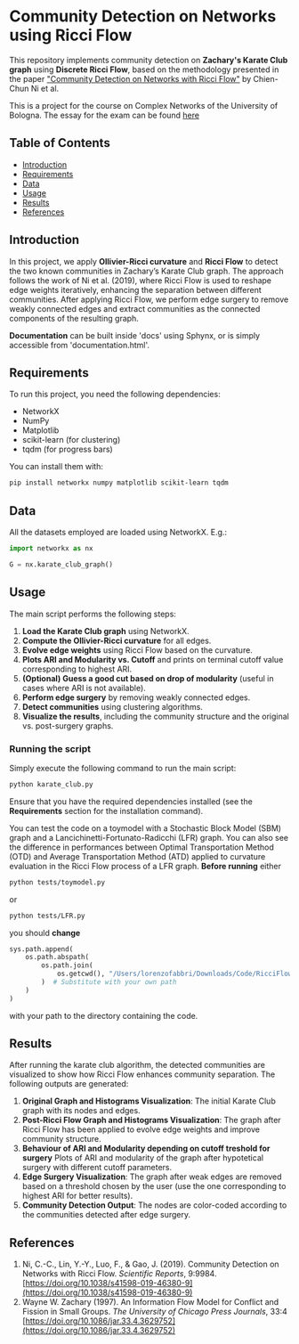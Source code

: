 # Community Detection on Networks using Ricci Flow
This repository implements community detection on **Zachary's Karate Club graph** using **Discrete Ricci Flow**, based on the methodology presented in the paper ["Community Detection on Networks with Ricci Flow"](https://doi.org/10.1038/s41598-019-46380-9) by Chien-Chun Ni et al.

This is a project for the course on Complex Networks of the University of Bologna.
The essay for the exam can be found [here](latex/DiscreteRicciFlow.pdf)

## Table of Contents
  - [Introduction](#introduction)
  - [Requirements](#requirements)
  - [Data](#data)
  - [Usage](#usage)
  - [Results](#results)
  - [References](#references)

## Introduction
In this project, we apply **Ollivier-Ricci curvature** and **Ricci Flow** to detect the two known communities in Zachary’s Karate Club graph. The approach follows the work of Ni et al. (2019), where Ricci Flow is used to reshape edge weights iteratively, enhancing the separation between different communities. After applying Ricci Flow, we perform edge surgery to remove weakly connected edges and extract communities as the connected components of the resulting graph.

**Documentation** can be built inside 'docs' using Sphynx, or is simply accessible from 'documentation.html'.

## Requirements
To run this project, you need the following dependencies:

- NetworkX
- NumPy
- Matplotlib
- scikit-learn (for clustering)
- tqdm (for progress bars)

You can install them with:

```bash
pip install networkx numpy matplotlib scikit-learn tqdm
```

## Data
All the datasets employed are loaded using NetworkX. E.g.:

```python
import networkx as nx

G = nx.karate_club_graph()
```


## Usage
The main script performs the following steps:

1. **Load the Karate Club graph** using NetworkX.
2. **Compute the Ollivier-Ricci curvature** for all edges.
3. **Evolve edge weights** using Ricci Flow based on the curvature.
4. **Plots ARI and Modularity vs. Cutoff** and prints on terminal cutoff value corresponding to highest ARI.
5. **(Optional) Guess a good cut based on drop of modularity** (useful in cases where ARI is not available).
6. **Perform edge surgery** by removing weakly connected edges.
7. **Detect communities** using clustering algorithms.
8. **Visualize the results**, including the community structure and the original vs. post-surgery graphs.

### Running the script
Simply execute the following command to run the main script:

```bash
python karate_club.py
```

Ensure that you have the required dependencies installed (see the **Requirements** section for the installation command).

You can test the code on a toymodel with a Stochastic Block Model (SBM) graph and a Lancichinetti-Fortunato-Radicchi (LFR) graph. 
You can also see the difference in performances between Optimal Transportation Method (OTD) and Average Transportation Method (ATD) applied to curvature evaluation in the Ricci Flow process of a LFR graph.
**Before running** either 
```bash
python tests/toymodel.py
```
or 
```bash
python tests/LFR.py
```

you should **change** 

```toymodel/LFR.py
sys.path.append(
    os.path.abspath(
        os.path.join(
            os.getcwd(), "/Users/lorenzofabbri/Downloads/Code/RicciFlowNetwork"
        )  # Substitute with your own path
    )
)
```
with your path to the directory containing the code.

## Results
After running the karate club algorithm, the detected communities are visualized to show how Ricci Flow enhances community separation. The following outputs are generated:

1. **Original Graph and Histograms Visualization**: The initial Karate Club graph with its nodes and edges.
2. **Post-Ricci Flow Graph and Histograms Visualization**: The graph after Ricci Flow has been applied to evolve edge weights and improve community structure.
3. **Behaviour of ARI and Modularity depending on cutoff treshold for surgery** Plots of ARI and modularity of the graph after hypotetical surgery with different cutoff parameters.
4. **Edge Surgery Visualization**: The graph after weak edges are removed based on a threshold chosen by the user (use the one corresponding to highest ARI for better results).
5. **Community Detection Output**: The nodes are color-coded according to the communities detected after edge surgery.

## References
1. Ni, C.-C., Lin, Y.-Y., Luo, F., & Gao, J. (2019). Community Detection on Networks with Ricci Flow. *Scientific Reports*, 9:9984. [https://doi.org/10.1038/s41598-019-46380-9](https://doi.org/10.1038/s41598-019-46380-9)
2. Wayne W. Zachary (1997). An Information Flow Model for Conflict and Fission in Small Groups. *The University of Chicago Press Journals*, 33:4 [https://doi.org/10.1086/jar.33.4.3629752](https://doi.org/10.1086/jar.33.4.3629752)
